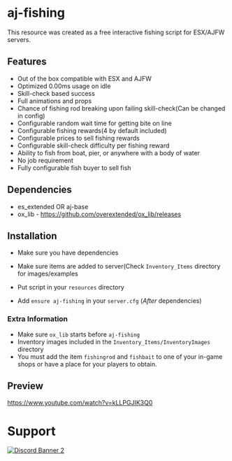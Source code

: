 # aj-fishing

This resource was created as a free interactive fishing script for ESX/AJFW servers.

## Features
- Out of the box compatible with ESX and AJFW
- Optimized 0.00ms usage on idle
- Skill-check based success
- Full animations and props
- Chance of fishing rod breaking upon failing skill-check(Can be changed in config)
- Configurable random wait time for getting bite on line
- Configurable fishing rewards(4 by default included)
- Configurable prices to sell fishing rewards
- Configurable skill-check difficulty per fishing reward
- Ability to fish from boat, pier, or anywhere with a body of water
- No job requirement
- Fully configurable fish buyer to sell fish

## Dependencies
- es_extended OR aj-base
- ox_lib - https://github.com/overextended/ox_lib/releases


## Installation

- Make sure you have dependencies

- Make sure items are added to server(Check `Inventory_Items` directory for images/examples

- Put script in your `resources` directory

- Add `ensure aj-fishing` in your `server.cfg` (*After* dependencies)

### Extra Information
- Make sure `ox_lib` starts before `aj-fishing`
- Inventory images included in the `Inventory_Items/InventoryImages` directory
- You must add the item `fishingrod` and `fishbait` to one of your in-game shops or have a place for your players to obtain.

## Preview
https://www.youtube.com/watch?v=kLLPGJIK3Q0


# Support
<a href='https://discord.gg/79zjvy4JMs'>![Discord Banner 2](https://discordapp.com/api/guilds/1025493337031049358/widget.png?style=banner2)</a>
